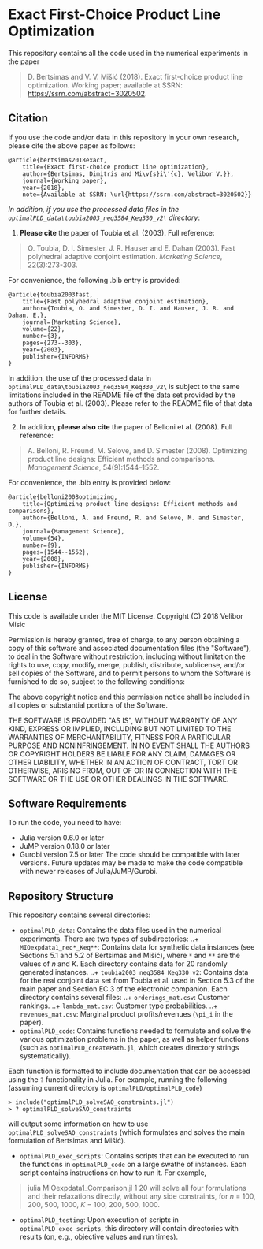 # Exact First-Choice Product Line Optimization

This repository contains all the code used in the numerical experiments in the paper

> D. Bertsimas and V. V. Mišić (2018). Exact first-choice product line optimization. Working paper; available at SSRN: https://ssrn.com/abstract=3020502. 

## Citation

If you use the code and/or data in this repository in your own research, please cite the above paper as follows:

```
@article{bertsimas2018exact,
	title={Exact first-choice product line optimization},
	author={Bertsimas, Dimitris and Mi\v{s}i\'{c}, Velibor V.}},
	journal={Working paper},
	year={2018},
	note={Available at SSRN: \url{https://ssrn.com/abstract=3020502}}
```

*In addition, if you use the processed data files in the `optimalPLD_data\toubia2003_neq3584_Keq330_v2\` directory*: 
1. **Please cite** the paper of Toubia et al. (2003). Full reference: 
> O. Toubia, D. I. Simester, J. R. Hauser and E. Dahan (2003). Fast polyhedral adaptive conjoint estimation. *Marketing Science*, 22(3):273-303. 

For convenience, the following .bib entry is provided:
```
@article{toubia2003fast,
	title={Fast polyhedral adaptive conjoint estimation},
	author={Toubia, O. and Simester, D. I. and Hauser, J. R. and Dahan, E.},
	journal={Marketing Science},
	volume={22},
	number={3},
	pages={273--303},
	year={2003},
	publisher={INFORMS}
}
```
In addition, the use of the processed data in `optimalPLD_data\toubia2003_neq3584_Keq330_v2\` is subject to the same limitations included in the README file of the data set provided by the authors of Toubia et al. (2003). Please refer to the README file of that data for further details.

2. In addition, **please also cite** the paper of Belloni et al. (2008). Full reference: 
> A. Belloni, R. Freund, M. Selove, and D. Simester (2008). Optimizing product line designs: Efficient methods and comparisons. *Management Science*, 54(9):1544–1552. 

For convenience, the .bib entry is provided below:
```
@article{belloni2008optimizing,
	title={Optimizing product line designs: Efficient methods and comparisons},
	author={Belloni, A. and Freund, R. and Selove, M. and Simester, D.},
	journal={Management Science},
	volume={54},
	number={9},
	pages={1544--1552},
	year={2008},
	publisher={INFORMS}
}
```

## License 

This code is available under the MIT License.
Copyright (C) 2018 Velibor Misic

Permission is hereby granted, free of charge, to any person obtaining a copy
of this software and associated documentation files (the "Software"), to deal
in the Software without restriction, including without limitation the rights
to use, copy, modify, merge, publish, distribute, sublicense, and/or sell
copies of the Software, and to permit persons to whom the Software is
furnished to do so, subject to the following conditions:

The above copyright notice and this permission notice shall be included in all
copies or substantial portions of the Software.

THE SOFTWARE IS PROVIDED "AS IS", WITHOUT WARRANTY OF ANY KIND, EXPRESS OR
IMPLIED, INCLUDING BUT NOT LIMITED TO THE WARRANTIES OF MERCHANTABILITY,
FITNESS FOR A PARTICULAR PURPOSE AND NONINFRINGEMENT. IN NO EVENT SHALL THE
AUTHORS OR COPYRIGHT HOLDERS BE LIABLE FOR ANY CLAIM, DAMAGES OR OTHER
LIABILITY, WHETHER IN AN ACTION OF CONTRACT, TORT OR OTHERWISE, ARISING FROM,
OUT OF OR IN CONNECTION WITH THE SOFTWARE OR THE USE OR OTHER DEALINGS IN THE
SOFTWARE.

## Software Requirements

To run the code, you need to have:
+ Julia version 0.6.0 or later
+ JuMP version 0.18.0 or later
+ Gurobi version 7.5 or later
The code should be compatible with later versions. Future updates may be made to make the code compatible with newer releases of Julia/JuMP/Gurobi.


## Repository Structure

This repository contains several directories:

+ `optimalPLD_data`: Contains the data files used in the numerical experiments. There are two types of subdirectories:
..+ `MIOexpdata1_neq*_Keq**`: Contains data for synthetic data instances (see Sections 5.1 and 5.2 of Bertsimas and Mišić), where `*` and `**` are the values of *n* and *K*. Each directory contains data for 20 randomly generated instances.
..+ `toubia2003_neq3584_Keq330_v2`: Contains data for the real conjoint data set from Toubia et al. used in Section 5.3 of the main paper and Section EC.3 of the electronic companion.
Each directory contains several files:
..+ `orderings_mat.csv`: Customer rankings.
..+ `lambda_mat.csv`: Customer type probabilities.
..+ `revenues_mat.csv`: Marginal product profits/revenues (`\pi_i` in the paper).
+ `optimalPLD_code`: Contains functions needed to formulate and solve the various optimization problems in the paper, as well as helper functions (such as `optimalPLD_createPath.jl`, which creates directory strings systematically).

Each function is formatted to include documentation that can be accessed using the `?` functionality in Julia. For example, running the following (assuming current directory is `optimalPLD/optimalPLD_code`)
```
> include("optimalPLD_solveSAO_constraints.jl")
> ? optimalPLD_solveSAO_constraints
```
will output some information on how to use `optimalPLD_solveSAO_constraints` (which formulates and solves the main formulation of Bertsimas and Mišić). 
+ `optimalPLD_exec_scripts`: Contains scripts that can be executed to run the functions in `optimalPLD_code` on a large swathe of instances. Each script contains instructions on how to run it. For example, 
> julia MIOexpdata1_Comparison.jl 1 20
will solve all four formulations and their relaxations directly, without any side constraints, for *n* = 100, 200, 500, 1000, *K* = 100, 200, 500, 1000.
+ `optimalPLD_testing`: Upon execution of scripts in `optimalPLD_exec_scripts`, this  directory will contain directories with results (on, e.g., objective values and run times). 



